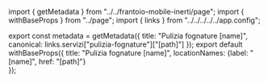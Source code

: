 import { getMetadata } from "../../frantoio-mobile-inerti/page";
import { withBaseProps } from "../page";
import { links } from "../../../../../app.config";

export const metadata = getMetadata({
  title: "Pulizia fognature [name]",
  canonical: links.servizi["pulizia-fognature"]["[path]"]
});
export default withBaseProps({ 
    title: "Pulizia fognature [name]", 
    locationNames: {label: "[name]", href: "[path]"}  
});
